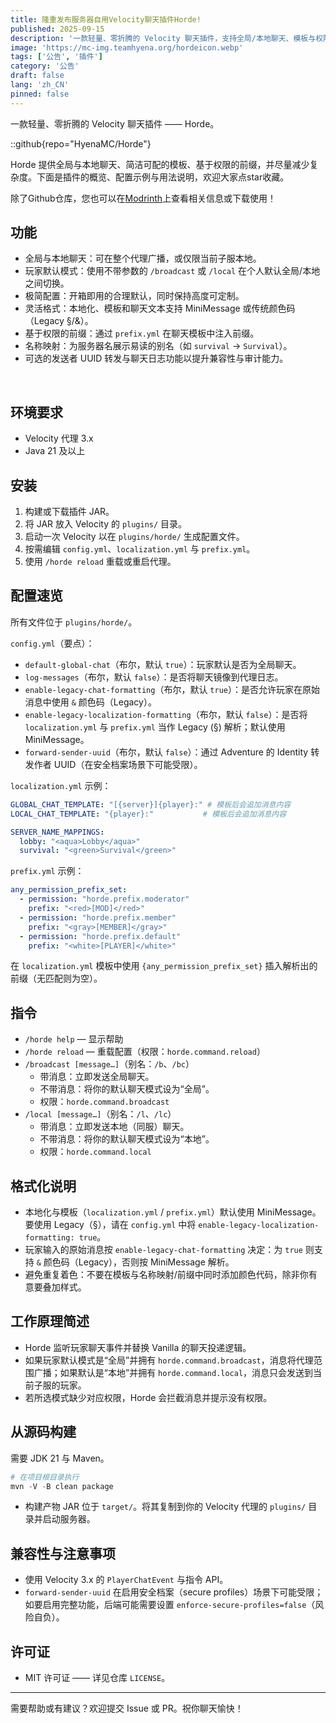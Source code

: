 ```yaml
---
title: 隆重发布服务器自用Velocity聊天插件Horde!
published: 2025-09-15
description: '一款轻量、零折腾的 Velocity 聊天插件，支持全局/本地聊天、模板与权限前缀，以MIT协议开源。'
image: 'https://mc-img.teamhyena.org/hordeicon.webp'
tags: ['公告', '插件']
category: '公告'
draft: false 
lang: 'zh_CN'
pinned: false
---
```

一款轻量、零折腾的 Velocity 聊天插件 —— Horde。

::github{repo="HyenaMC/Horde"}

Horde 提供全局与本地聊天、简洁可配的模板、基于权限的前缀，并尽量减少复杂度。下面是插件的概览、配置示例与用法说明，欢迎大家点star收藏。

除了Github仓库，您也可以在[Modrinth](https://modrinth.com/plugin/hordechat)上查看相关信息或下载使用！

## 功能

- 全局与本地聊天：可在整个代理广播，或仅限当前子服本地。
- 玩家默认模式：使用不带参数的 `/broadcast` 或 `/local` 在个人默认全局/本地之间切换。
- 极简配置：开箱即用的合理默认，同时保持高度可定制。
- 灵活格式：本地化、模板和聊天文本支持 MiniMessage 或传统颜色码（Legacy §/&）。
- 基于权限的前缀：通过 `prefix.yml` 在聊天模板中注入前缀。
- 名称映射：为服务器名展示易读的别名（如 `survival` -> `Survival`）。
- 可选的发送者 UUID 转发与聊天日志功能以提升兼容性与审计能力。

<img title="该插件实现的一种聊天样式" src="https://mc-img.teamhyena.org/hordetest1.webp" alt="">
<img title="该插件实现的另一种聊天样式" src="https://mc-img.teamhyena.org/hordetest2.webp" alt="">

## 环境要求

- Velocity 代理 3.x
- Java 21 及以上

## 安装

1. 构建或下载插件 JAR。
2. 将 JAR 放入 Velocity 的 `plugins/` 目录。
3. 启动一次 Velocity 以在 `plugins/horde/` 生成配置文件。
4. 按需编辑 `config.yml`、`localization.yml` 与 `prefix.yml`。
5. 使用 `/horde reload` 重载或重启代理。

## 配置速览

所有文件位于 `plugins/horde/`。

`config.yml`（要点）：

- `default-global-chat`（布尔，默认 `true`）：玩家默认是否为全局聊天。
- `log-messages`（布尔，默认 `false`）：是否将聊天镜像到代理日志。
- `enable-legacy-chat-formatting`（布尔，默认 `true`）：是否允许玩家在原始消息中使用 `&` 颜色码（Legacy）。
- `enable-legacy-localization-formatting`（布尔，默认 `false`）：是否将 `localization.yml` 与 `prefix.yml` 当作 Legacy (§) 解析；默认使用 MiniMessage。
- `forward-sender-uuid`（布尔，默认 `false`）：通过 Adventure 的 Identity 转发作者 UUID（在安全档案场景下可能受限）。

`localization.yml` 示例：

```yaml
GLOBAL_CHAT_TEMPLATE: "[{server}]{player}:" # 模板后会追加消息内容
LOCAL_CHAT_TEMPLATE: "{player}:"           # 模板后会追加消息内容

SERVER_NAME_MAPPINGS:
  lobby: "<aqua>Lobby</aqua>"
  survival: "<green>Survival</green>"
```

`prefix.yml` 示例：

```yaml
any_permission_prefix_set:
  - permission: "horde.prefix.moderator"
    prefix: "<red>[MOD]</red>"
  - permission: "horde.prefix.member"
    prefix: "<gray>[MEMBER]</gray>"
  - permission: "horde.prefix.default"
    prefix: "<white>[PLAYER]</white>"
```

在 `localization.yml` 模板中使用 `{any_permission_prefix_set}` 插入解析出的前缀（无匹配则为空）。

## 指令

- `/horde help` — 显示帮助
- `/horde reload` — 重载配置（权限：`horde.command.reload`）
- `/broadcast [message…]`（别名：`/b`、`/bc`）
  - 带消息：立即发送全局聊天。
  - 不带消息：将你的默认聊天模式设为“全局”。
  - 权限：`horde.command.broadcast`
- `/local [message…]`（别名：`/l`、`/lc`）
  - 带消息：立即发送本地（同服）聊天。
  - 不带消息：将你的默认聊天模式设为“本地”。
  - 权限：`horde.command.local`

## 格式化说明

- 本地化与模板（`localization.yml` / `prefix.yml`）默认使用 MiniMessage。要使用 Legacy（§），请在 `config.yml` 中将 `enable-legacy-localization-formatting: true`。
- 玩家输入的原始消息按 `enable-legacy-chat-formatting` 决定：为 `true` 则支持 `&` 颜色码（Legacy），否则按 MiniMessage 解析。
- 避免重复着色：不要在模板与名称映射/前缀中同时添加颜色代码，除非你有意要叠加样式。

## 工作原理简述

- Horde 监听玩家聊天事件并替换 Vanilla 的聊天投递逻辑。
- 如果玩家默认模式是“全局”并拥有 `horde.command.broadcast`，消息将代理范围广播；如果默认是“本地”并拥有 `horde.command.local`，消息只会发送到当前子服的玩家。
- 若所选模式缺少对应权限，Horde 会拦截消息并提示没有权限。

## 从源码构建

需要 JDK 21 与 Maven。

```powershell
# 在项目根目录执行
mvn -V -B clean package
```

- 构建产物 JAR 位于 `target/`。将其复制到你的 Velocity 代理的 `plugins/` 目录并启动服务器。

## 兼容性与注意事项

- 使用 Velocity 3.x 的 `PlayerChatEvent` 与指令 API。
- `forward-sender-uuid` 在启用安全档案（secure profiles）场景下可能受限；如要启用完整功能，后端可能需要设置 `enforce-secure-profiles=false`（风险自负）。

## 许可证

- MIT 许可证 —— 详见仓库 `LICENSE`。

---

需要帮助或有建议？欢迎提交 Issue 或 PR。祝你聊天愉快！

<script src="https://giscus.app/client.js"
                                data-repo="HyenaMC/blog-site-giscus"
                                data-repo-id="R_kgDOPeyQHQ"
                                data-category="Announcements"
                                data-category-id="DIC_kwDOPeyQHc4CuPDO"
                                data-mapping="pathname"
                                data-strict="0"
                                data-reactions-enabled="1"
                                data-emit-metadata="1"
                                data-input-position="bottom"
                                data-theme="preferred_color_scheme"
                                data-lang="zh-CN"
                                data-loading="lazy"
                                crossorigin="anonymous"
                                async>
</script>
